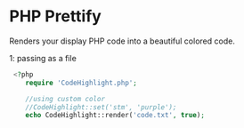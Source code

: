# PHP Prettify

Renders your display PHP code into a beautiful colored code. 



1: passing as a file
```php
 <?php
    require 'CodeHighlight.php';

    //using custom color
    //CodeHighlight::set('stm', 'purple');
    echo CodeHighlight::render('code.txt', true);
```